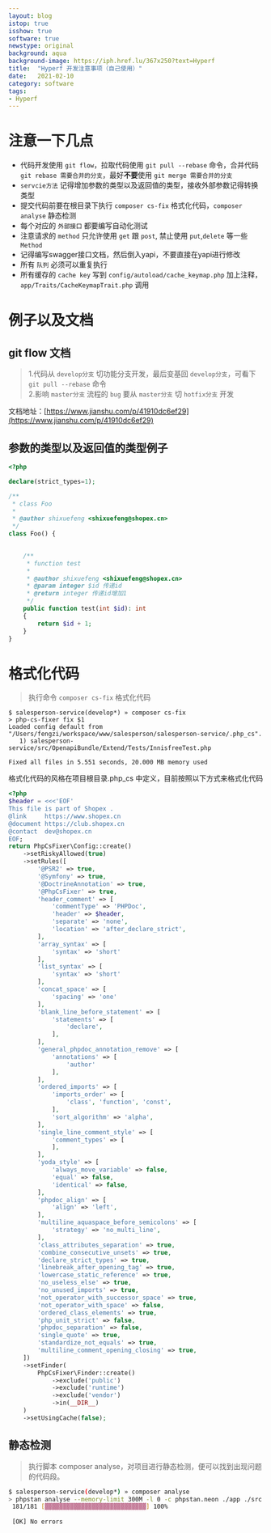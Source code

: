 ```yaml
---
layout: blog
istop: true
isshow: true
software: true
newstype: original
background: aqua
background-image: https://iph.href.lu/367x250?text=Hyperf
title:  "Hyperf 开发注意事项（自己使用）"
date:   2021-02-10
category: software
tags:
- Hyperf
---
```

# 注意一下几点

* 代码开发使用 `git flow`，拉取代码使用 `git pull --rebase` 命令，合并代码 `git rebase 需要合并的分支`，最好**不要**使用 `git merge 需要合并的分支`
* `servcie方法` 记得增加参数的类型以及返回值的类型，接收外部参数记得转换类型
* 提交代码前要在根目录下执行 `composer cs-fix` 格式化代码，`composer analyse` 静态检测
* 每个对应的 `外部接口` 都要编写自动化测试
* 注意请求的 `method` 只允许使用 `get` 跟 `post`, 禁止使用 `put`,`delete` 等一些 `Method`
* 记得编写swagger接口文档，然后倒入yapi，不要直接在yapi进行修改
* 所有 `队列` 必须可以重复执行
* 所有缓存的 `cache key` 写到 `config/autoload/cache_keymap.php` 加上注释，`app/Traits/CacheKeymapTrait.php` 调用

# 例子以及文档
## git flow 文档
> 1.代码从 `develop分支` 切功能分支开发，最后变基回 `develop分支`，可看下 `git pull --rebase` 命令  
> 2.影响 `master分支` 流程的 `bug` 要从 `master分支` 切 `hotfix分支` 开发   

文档地址：[https://www.jianshu.com/p/41910dc6ef29](https://www.jianshu.com/p/41910dc6ef29)

## 参数的类型以及返回值的类型例子
```php
<?php

declare(strict_types=1);

/**
 * class Foo
 *
 * @author shixuefeng <shixuefeng@shopex.cn>
 */
class Foo() {

    
    /**
     * function test
     *
     * @author shixuefeng <shixuefeng@shopex.cn>
     * @param integer $id 传递id
     * @return integer 传递id增加1
     */
    public function test(int $id): int 
    {
        return $id + 1;
    }
}
```

# 格式化代码
> 执行命令 `composer cs-fix` 格式化代码

```
$ salesperson-service(develop*) » composer cs-fix
> php-cs-fixer fix $1
Loaded config default from "/Users/fengzi/workspace/www/salesperson/salesperson-service/.php_cs".
   1) salesperson-service/src/OpenapiBundle/Extend/Tests/InnisfreeTest.php

Fixed all files in 5.551 seconds, 20.000 MB memory used
```

格式化代码的风格在项目根目录.php_cs 中定义，目前按照以下方式来格式化代码

```php
<?php
$header = <<<'EOF'
This file is part of Shopex .
@link     https://www.shopex.cn
@document https://club.shopex.cn
@contact  dev@shopex.cn
EOF;
return PhpCsFixer\Config::create()
    ->setRiskyAllowed(true)
    ->setRules([
        '@PSR2' => true,
        '@Symfony' => true,
        '@DoctrineAnnotation' => true,
        '@PhpCsFixer' => true,
        'header_comment' => [
            'commentType' => 'PHPDoc',
            'header' => $header,
            'separate' => 'none',
            'location' => 'after_declare_strict',
        ],
        'array_syntax' => [
            'syntax' => 'short'
        ],
        'list_syntax' => [
            'syntax' => 'short'
        ],
        'concat_space' => [
            'spacing' => 'one'
        ],
        'blank_line_before_statement' => [
            'statements' => [
                'declare',
            ],
        ],
        'general_phpdoc_annotation_remove' => [
            'annotations' => [
                'author'
            ],
        ],
        'ordered_imports' => [
            'imports_order' => [
                'class', 'function', 'const',
            ],
            'sort_algorithm' => 'alpha',
        ],
        'single_line_comment_style' => [
            'comment_types' => [
            ],
        ],
        'yoda_style' => [
            'always_move_variable' => false,
            'equal' => false,
            'identical' => false,
        ],
        'phpdoc_align' => [
            'align' => 'left',
        ],
        'multiline_aquaspace_before_semicolons' => [
            'strategy' => 'no_multi_line',
        ],
        'class_attributes_separation' => true,
        'combine_consecutive_unsets' => true,
        'declare_strict_types' => true,
        'linebreak_after_opening_tag' => true,
        'lowercase_static_reference' => true,
        'no_useless_else' => true,
        'no_unused_imports' => true,
        'not_operator_with_successor_space' => true,
        'not_operator_with_space' => false,
        'ordered_class_elements' => true,
        'php_unit_strict' => false,
        'phpdoc_separation' => false,
        'single_quote' => true,
        'standardize_not_equals' => true,
        'multiline_comment_opening_closing' => true,
    ])
    ->setFinder(
        PhpCsFixer\Finder::create()
            ->exclude('public')
            ->exclude('runtime')
            ->exclude('vendor')
            ->in(__DIR__)
    )
    ->setUsingCache(false);
```

## 静态检测
> 执行脚本 composer analyse，对项目进行静态检测，便可以找到出现问题的代码段。

```bash
$ salesperson-service(develop*) » composer analyse
> phpstan analyse --memory-limit 300M -l 0 -c phpstan.neon ./app ./src ./config
 181/181 [▓▓▓▓▓▓▓▓▓▓▓▓▓▓▓▓▓▓▓▓▓▓▓▓▓▓▓▓] 100%
                                                                                                                        
 [OK] No errors                                
```
